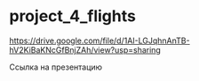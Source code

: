 # project_4_flights

https://drive.google.com/file/d/1AI-LGJqhnAnTB-hV2KiBaKNcGfBnjZAh/view?usp=sharing

Ссылка на презентацию
